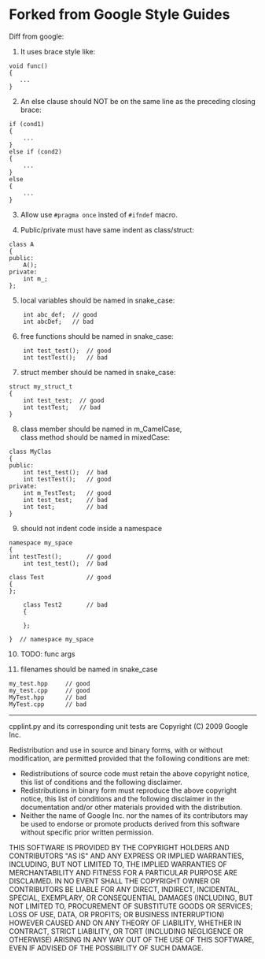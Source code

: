 Forked from Google Style Guides
===============================

Diff from google:  
1) It uses brace style like:  
```
void func()
{
   ...
}
```
2) An else clause should NOT be on the same line as the preceding closing brace:
```
if (cond1)
{
    ...
}
else if (cond2)
{
    ...
}
else
{
    ...
}
```
3) Allow use ```#pragma once``` insted of ```#ifndef``` macro.

4) Public/private must have same indent as class/struct:
```
class A
{
public:
    A();
private:
    int m_;
};
```
  
5) local variables should be named in snake_case:
```
    int abc_def;  // good
    int abcDef;   // bad
```
  
6) free functions should be named in snake_case:
```
    int test_test();  // good
    int testTest();   // bad
```

7) struct member should be named in snake_case:
```
struct my_struct_t
{
    int test_test;  // good
    int testTest;   // bad
}
```

8) class member should be named in m_CamelCase,  
class method should be named in mixedCase:
```
class MyClas
{
public:
    int test_test();  // bad
    int testTest();   // good
private:
    int m_TestTest;   // good
    int test_test;    // bad
    int test;         // bad
}
```

9) should not indent code inside a namespace
```
namespace my_space
{
int testTest();       // good
    int test_test();  // bad

class Test            // good
{
};

    class Test2       // bad
    {

    };

}  // namespace my_space
```

10) TODO: func args

11) filenames should be named in snake_case
```
my_test.hpp     // good
my_test.cpp     // good
MyTest.hpp      // bad
MyTest.cpp      // bad
```


---

cpplint.py and its corresponding unit tests are Copyright (C) 2009 Google Inc.

Redistribution and use in source and binary forms, with or without
modification, are permitted provided that the following conditions are
met:

   * Redistributions of source code must retain the above copyright
notice, this list of conditions and the following disclaimer.
   * Redistributions in binary form must reproduce the above
copyright notice, this list of conditions and the following disclaimer
in the documentation and/or other materials provided with the
distribution.
   * Neither the name of Google Inc. nor the names of its
contributors may be used to endorse or promote products derived from
this software without specific prior written permission.

THIS SOFTWARE IS PROVIDED BY THE COPYRIGHT HOLDERS AND CONTRIBUTORS
"AS IS" AND ANY EXPRESS OR IMPLIED WARRANTIES, INCLUDING, BUT NOT
LIMITED TO, THE IMPLIED WARRANTIES OF MERCHANTABILITY AND FITNESS FOR
A PARTICULAR PURPOSE ARE DISCLAIMED. IN NO EVENT SHALL THE COPYRIGHT
OWNER OR CONTRIBUTORS BE LIABLE FOR ANY DIRECT, INDIRECT, INCIDENTAL,
SPECIAL, EXEMPLARY, OR CONSEQUENTIAL DAMAGES (INCLUDING, BUT NOT
LIMITED TO, PROCUREMENT OF SUBSTITUTE GOODS OR SERVICES; LOSS OF USE,
DATA, OR PROFITS; OR BUSINESS INTERRUPTION) HOWEVER CAUSED AND ON ANY
THEORY OF LIABILITY, WHETHER IN CONTRACT, STRICT LIABILITY, OR TORT
(INCLUDING NEGLIGENCE OR OTHERWISE) ARISING IN ANY WAY OUT OF THE USE
OF THIS SOFTWARE, EVEN IF ADVISED OF THE POSSIBILITY OF SUCH DAMAGE.
